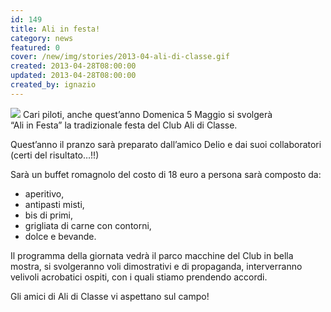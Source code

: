 ```yaml
---
id: 149
title: Ali in festa!
category: news
featured: 0
cover: /new/img/stories/2013-04-ali-di-classe.gif
created: 2013-04-28T08:00:00
updated: 2013-04-28T08:00:00
created_by: ignazio
---
```


<img class="float-start mr-3 mb-4 w-[300px]" src="/new/img/stories/2013-04-ali-di-classe.gif"/>
Cari piloti, anche quest’anno Domenica 5 Maggio si svolgerà<br/>
“Ali in Festa” la tradizionale festa del Club Ali di Classe.

Quest’anno il pranzo sarà preparato dall’amico Delio e dai suoi collaboratori (certi del risultato…!!)

Sarà un buffet romagnolo del costo di 18 euro a persona sarà composto da:

- aperitivo,
- antipasti misti,
- bis di primi,
- grigliata di carne con contorni,
- dolce e bevande.

Il programma della giornata vedrà il parco macchine del Club in bella mostra, si svolgeranno voli dimostrativi e di propaganda, interverranno velivoli acrobatici ospiti, con i quali stiamo prendendo accordi.

Gli amici di Ali di Classe vi aspettano sul campo!

